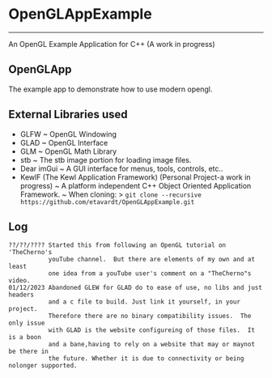 # OpenGLAppExample
---
An OpenGL Example Application for C++ (A work in progress)

## OpenGLApp
The example app to demonstrate how to use modern opengl.

## External Libraries used
- GLFW
    ~ OpenGL Windowing
- GLAD
    ~ OpenGL Interface
- GLM
    ~ OpenGL Math Library
- stb
    ~ The stb image portion for loading image files.
- Dear imGui
    ~ A GUI interface for menus, tools, controls, etc..
- KewlF (The Kewl Application Framework) (Personal Project-a work in progress)
    ~ A platform independent C++ Object Oriented Application Framework.
    ~ When cloning:
        > `git clone --recursive https://github.com/etavardt/OpenGLAppExample.git`

## Log
    ??/??/???? Started this from following an OpenGL tutorial on 'TheCherno's
               youTube channel.  But there are elements of my own and at least 
               one idea from a youTube user's comment on a "TheCherno"s video.
    01/12/2023 Abandoned GLEW for GLAD do to ease of use, no libs and just headers
               and a c file to build. Just link it yourself, in your project.
               Therefore there are no binary compatibility issues.  The only issue
               with GLAD is the website configureing of those files.  It is a boon 
               and a bane,having to rely on a website that may or maynot be there in
               the future. Whether it is due to connectivity or being nolonger supported.
